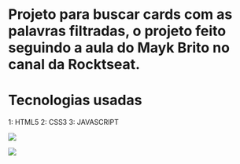 # Projeto para buscar cards com as palavras filtradas, o projeto feito seguindo a aula do Mayk Brito no canal da Rocktseat.

# Tecnologias usadas
1: HTML5
2: CSS3
3: JAVASCRIPT

![](/src/images/img1.png)

![](/src/images/img2.png)

